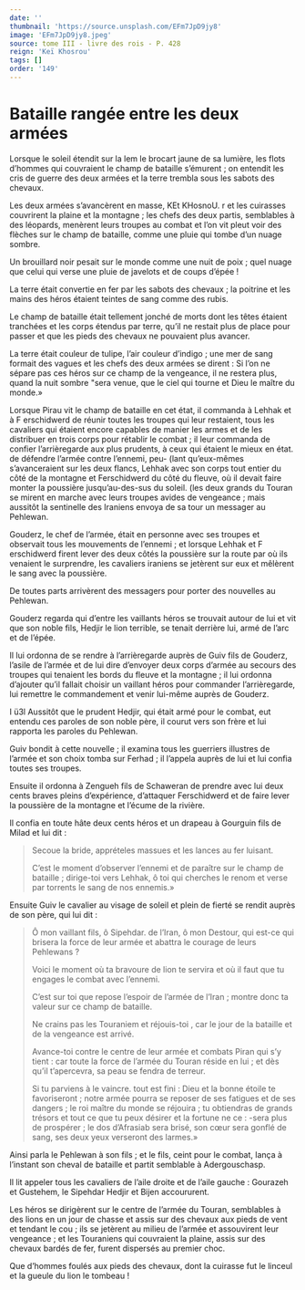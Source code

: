 ```yaml
---
date: ''
thumbnail: 'https://source.unsplash.com/EFm7JpD9jy8'
image: 'EFm7JpD9jy8.jpeg'
source: tome III - livre des rois - P. 428
reign: 'Keï Khosrou'
tags: []
order: '149'
---
```


# Bataille rangée entre les deux armées

Lorsque le soleil étendit sur la lem le brocart jaune de sa lumière, les flots d’hommes qui couvraient le champ de bataille s’émurent ; on entendit les cris de guerre des deux armées et la terre trembla sous les sabots des chevaux.

Les deux armées s’avancèrent en masse, KEt KHosnoU. r et les cuirasses couvrirent la plaine et la montagne ; les chefs des deux partis, semblables à des léopards, menèrent leurs troupes au combat et l’on vit pleut voir des flèches sur le champ de bataille, comme une pluie qui tombe d’un nuage sombre.

Un brouillard noir pesait sur le monde comme une nuit de poix ; quel nuage que celui qui verse une pluie de javelots et de coups d’épée !

La terre était convertie en fer par les sabots des chevaux ; la poitrine et les mains des héros étaient teintes de sang comme des rubis.

Le champ de bataille était tellement jonché de morts dont les têtes étaient tranchées et les corps étendus par terre, qu’il ne restait plus de place pour passer et que les pieds des chevaux ne pouvaient plus avancer.

La terre était couleur de tulipe, l’air couleur d’indigo ; une mer de sang formait des vagues et les chefs des deux armées se dirent : Si l’on ne sépare pas ces héros sur ce champ de la vengeance, il ne restera plus, quand la nuit sombre
"sera venue, que le ciel qui tourne et Dieu le maître du monde.»

Lorsque Pirau vit le champ de bataille en cet état, il commanda à Lehhak et à F erschidwerd de réunir toutes les troupes qui leur restaient, tous les cavaliers qui étaient encore capables de manier les armes et de les distribuer en trois corps pour rétablir le combat ; il leur commanda de confier l’arrièregarde aux plus prudents, à ceux qui étaient le mieux en état. de défendre l’armée contre l’ennemi, peu-
(lant qu’eux-mêmes s’avanceraient sur les deux flancs, Lehhak avec son corps tout entier du côté de la montagne et Ferschidwerd du côté du fleuve, où il devait faire monter la poussière jusqu’au-des-sus du soleil.
(les deux grands du Touran se mirent en marche avec leurs troupes avides de vengeance ; mais aussitôt la sentinelle des Iraniens envoya de sa tour un messager au Pehlewan.

Gouderz, le chef de l’armée, était en personne avec ses troupes et observait tous les mouvements de l’ennemi ; et lorsque Lehhak et F erschidwerd firent lever des deux côtés la poussière sur la route par où ils venaient le surprendre, les cavaliers iraniens se jetèrent sur eux et mêlèrent le sang avec la poussière.

De toutes parts arrivèrent des messagers pour porter des nouvelles au Pehlewan.

Gouderz regarda qui d’entre les vaillants héros se trouvait autour de lui et vit que son noble fils, Hedjir le lion terrible, se tenait derrière lui, armé de l’arc et de l’épée.

Il lui ordonna de se rendre à l’arrièregarde auprès de Guiv fils de Gouderz, l’asile de l’armée et de lui dire d’envoyer deux corps d’armée au secours des troupes qui tenaient les bords du fleuve et la montagne ; il lui ordonna d’ajouter qu’il fallait choisir un vaillant héros pour commander l’arrièregarde, lui remettre le commandement et venir lui-même auprès de Gouderz.

I ü3l Aussitôt que le prudent Hedjir, qui était armé pour le combat, eut entendu ces paroles de son noble père, il courut vers son frère et lui rapporta les paroles du Pehlewan.

Guiv bondit à cette nouvelle ; il examina tous les guerriers illustres de l’armée et son choix tomba sur Ferhad ; il l’appela auprès de lui et lui confia toutes ses troupes.

Ensuite il ordonna à Zengueh fils de Schaweran de prendre avec lui deux cents braves pleins d’expérience, d’attaquer Ferschidwerd et de faire lever la poussière de la montagne et l’écume de la rivière.

Il confia en toute hâte deux cents héros et un drapeau à Gourguin fils de Milad et lui dit :

> Secoue la bride, apprételes massues et les lances au fer luisant.
>
> C’est le moment d’observer l’ennemi et de paraître sur le champ de bataille ; dirige-toi vers Lehhak, ô toi qui cherches le renom et verse par torrents le sang de nos ennemis.»

Ensuite Guiv le cavalier au visage de soleil et plein de fierté se rendit auprès de son père, qui lui dit :

> Ô mon vaillant fils, ô Sipehdar. de l’Iran, ô mon Destour, qui est-ce qui brisera la force de leur armée et abattra le courage de leurs Pehlewans ?
>
> Voici le moment où ta bravoure de lion te servira et où il faut que tu engages le combat avec l’ennemi.
>
> C’est sur toi que repose l’espoir de l’armée de l’Iran ; montre donc ta valeur sur ce champ de bataille.
>
> Ne crains pas les Touraniem et réjouis-toi ,
> car le jour de la bataille et de la vengeance est arrivé.
>
> Avance-toi contre le centre de leur armée et combats Piran qui s’y tient : car toute la force de l’armée du Touran réside en lui ; et dès qu’il t’apercevra, sa peau se fendra de terreur.
>
> Si tu parviens à le vaincre. tout est fini : Dieu et la bonne étoile te favoriseront ; notre armée pourra se reposer de ses fatigues et de ses dangers ; le roi maître du monde se réjouira ; tu obtiendras de grands trésors et tout ce que tu peux désirer et la fortune ne ce : -sera plus de prospérer ; le dos d’Afrasiab sera brisé, son cœur sera gonflé de sang, ses deux yeux verseront des larmes.»

Ainsi parla le Pehlewan à son fils ; et le fils, ceint pour le combat, lança à l’instant son cheval de bataille et partit semblable à Adergouschasp.

Il lit appeler tous les cavaliers de l’aile droite et de l’aile gauche : Gourazeh et Gustehem, le Sipehdar Hedjir et Bijen accoururent.

Les héros se dirigèrent sur le centre de l’armée du Touran, semblables à des lions en un jour de chasse et assis sur des chevaux aux pieds de vent et tendant le cou ; ils se jetèrent au milieu de l’armée et assouvirent leur vengeance ; et les Touraniens qui couvraient la plaine, assis sur des chevaux bardés de fer, furent dispersés au premier choc.

Que d’hommes foulés aux pieds des chevaux, dont la cuirasse fut le linceul et la gueule du lion le tombeau !

